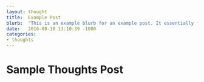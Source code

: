 ```yaml
---
layout: thought
title:  Example Post
blurb:  "This is an example blurb for an example post. It essentially functions as a sort of excerpt/preview of the post itself."
date:   2016-08-10 13:10:39 -1000
categories:
- thoughts
---
```


# Sample Thoughts Post
